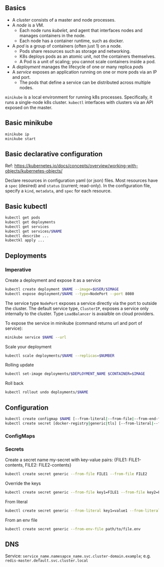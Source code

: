 ## Basics

- A _cluster_ consists of a master and node processes.
- A _node_ is a VM.
  - Each node runs _kubelet_, and agent that interfaces nodes and manages containers in the node.
  - Each node has a container runtime, such as docker.
- A _pod_ is a group of containers (often just 1) on a node.
  - Pods share resources such as storage and networking.
  - K8s deploys pods as an atomic unit, not the containers themselves.
  - A Pod is a unit of scaling; you cannot scale containers inside a pod.
- A _deployment_ manages the lifecycle of one or many replica *pod*s
- A _service_ exposes an application running on one or more pods via an IP and port.
  - The pods that define a service can be distributed across multiple nodes.

`minikube` is a local environment for running k8s processes. Specifically, it runs a single-node k8s cluster.
`kubectl` interfaces with clusters via an API exposed on the master.

## Basic minikube

```sh
minikube ip
minikube start
```

## Basic declarative configuration

Ref: https://kubernetes.io/docs/concepts/overview/working-with-objects/kubernetes-objects/

Declare resources in configuration yaml (or json) files. Most resources have a `spec` (desired) and `status` (current; read-only). In the configuration file, specify a `kind`, `metadata`, and `spec` for each resource.

## Basic kubectl

```sh
kubectl get pods
kubectl get deployments
kubectl get services
kubectl get services/$NAME
kubectl describe ...
kubectkl apply ...
```

## Deployments

### Imperative

Create a deployment and expose it as a service

```sh
kubectl create deployment $NAME --image=$USER/$IMAGE
kubectl expose deployment/$NAME --type=NodePort --port 8080
```

The service type `NodePort` exposes a service directly via the port to outside the cluster. The default service type, `ClusterIP`, exposes a service only internally to the cluster. Type `LoadBalancer` is avaialble on cloud providers.

To expose the service in minikube (command returns url and port of service):

```sh
minikube service $NAME --url
```

Scale your deployment

```sh
kubectl scale deployments/$NAME --replicas=$NUMBER
```

Rolling update

```sh
kubectl set-image deployments/$DEPLOYMENT_NAME $CONTAINER=$IMAGE
```

Roll back

```sh
kubectl rollout undo deployments/$NAME
```

## Configuration

```sh
kubectl create configmap $NAME [--from-literal|--from-file|--from-end-file] $SOURCE
kubectl create secret [docker-registry|generic|tls] [--from-literal|--from-file|--from-end-file] $SOURCE
```

### ConfigMaps

### Secrets

Create a secret name my-secret with key-value pairs: {FILE1: FILE1-contents, FILE2: FILE2-contents}

```sh
kubectl create secret generic --from-file FILE1 --from-file FILE2
```

Override the keys

```sh
kubectl create secret generic --from-file key1=FILE1 --from-file key2=FILE2
```

From literal

```sh
kubectl create secret generic --from-literal key1=value1 --from-literal key2=value2
```

From an env file

```sh
kubectl create secret generic --from-env-file path/to/file.env
```

## DNS

Service: `service_name.namesapce_name.svc.cluster-domain.example`; e.g. `redis-master.default.svc.cluster.local`

